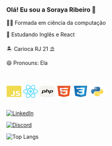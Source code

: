 ### Olá! Eu sou a Soraya Ribeiro 👋

👩‍🎓 Formada em ciência da computação

🌱 Estudando Inglês e React

🏝 Carioca RJ 21 ⛱

😄 Pronouns: Ela


##  
<div style="display: inline_block"><br>
  <img align="center" alt="Js" height="30" width="40" src="https://raw.githubusercontent.com/devicons/devicon/master/icons/javascript/javascript-plain.svg">
  <img align="center" alt="React" height="40" width="40" src="https://raw.githubusercontent.com/devicons/devicon/master/icons/react/react-original.svg">  
  <img align="center" alt="PHP" height="30" width="40" src="https://raw.githubusercontent.com/tandpfun/skill-icons/59059d9d1a2c092696dc66e00931cc1181a4ce1f/icons/PHP-Light.svg">
  <img align="center" alt="HTML" height="30" width="40" src="https://raw.githubusercontent.com/devicons/devicon/master/icons/html5/html5-original.svg">
  <img align="center" alt="CSS" height="30" width="40" src="https://raw.githubusercontent.com/devicons/devicon/master/icons/css3/css3-original.svg">
  <img align="center" alt="Python" height="30" width="40" src="https://raw.githubusercontent.com/devicons/devicon/master/icons/python/python-original.svg">   
</div>

##
  
<div style="display: inline_block"> 

  
   	
  [![LinkedIn](https://img.shields.io/badge/LinkedIn-000?style=for-the-badge&logo=linkedin&logoColor=0E76A8)](https://www.linkedin.com/in/sorayaalr/)


  [![Discord](https://img.shields.io/badge/Discord-000?style=for-the-badge&logo=discord)](https://www.discord.com/in/spellzim)
  

    
 </div>


![Top Langs](https://github-readme-stats-git-masterrstaa-rickstaa.vercel.app/api/top-langs/?username=sorayaalr&layout=compact&bg_color=000&border_color=30A3DC&title_color=E94D5F&text_color=FFF&hide_title=true&hide=stars)
<br><br><br>
